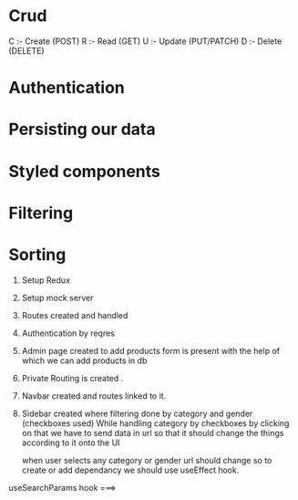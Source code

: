 # Crud

C :- Create (POST)
R :- Read (GET)
U :- Update (PUT/PATCH)
D :- Delete (DELETE)


# Authentication 
# Persisting our data
# Styled components
# Filtering
# Sorting


1. Setup Redux

2. Setup mock server

3. Routes created and handled

4. Authentication by reqres

5. Admin page created to add products form is present with the help of which we can add products in db

6. Private Routing is created .

7. Navbar created and routes linked to it.

8. Sidebar created where filtering done by category and gender (checkboxes used)
   While handling category by checkboxes by clicking on that we have to send data in url so that it should change the things according to it onto the UI

   when user selects any category or gender url should change so to create or add  dependancy we should use useEffect hook.

  useSearchParams hook ===>  